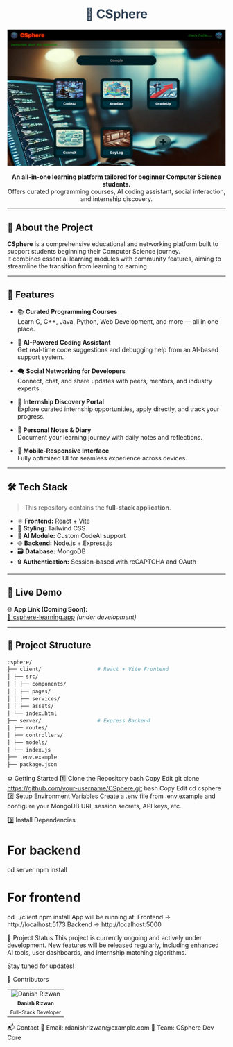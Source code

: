 <h1 align="center" style="color:#2c3e50;">🧠 CSphere</h1>

<p align="center">
  <img src="./CSpherePre.png" alt="CSphere Preview" width="600"/>
</p>

<p align="center">
  <b>An all-in-one learning platform tailored for beginner Computer Science students.</b><br>
  Offers curated programming courses, AI coding assistant, social interaction, and internship discovery.
</p>

---

## 📄 About the Project

**CSphere** is a comprehensive educational and networking platform built to support students beginning their Computer Science journey.  
It combines essential learning modules with community features, aiming to streamline the transition from learning to earning.

---

## 🌟 Features

- 📚 **Curated Programming Courses**  
  Learn C, C++, Java, Python, Web Development, and more — all in one place.

- 🤖 **AI-Powered Coding Assistant**  
  Get real-time code suggestions and debugging help from an AI-based support system.

- 🗨️ **Social Networking for Developers**  
  Connect, chat, and share updates with peers, mentors, and industry experts.

- 🧳 **Internship Discovery Portal**  
  Explore curated internship opportunities, apply directly, and track your progress.

- 📝 **Personal Notes & Diary**  
  Document your learning journey with daily notes and reflections.

- 📱 **Mobile-Responsive Interface**  
  Fully optimized UI for seamless experience across devices.

---

## 🛠️ Tech Stack

> This repository contains the **full-stack application**.

- ⚛️ **Frontend:** React + Vite  
- 🎨 **Styling:** Tailwind CSS  
- 🧠 **AI Module:** Custom CodeAI support  
- 🌐 **Backend:** Node.js + Express.js  
- 🗃️ **Database:** MongoDB  
- 🔒 **Authentication:** Session-based with reCAPTCHA and OAuth

---

## 🚀 Live Demo

🌐 **App Link (Coming Soon):**  
[🔗 csphere-learning.app](https://csphere-learning.app) *(under development)*

---

## 📁 Project Structure
```bash
csphere/
├── client/                  # React + Vite Frontend
│ ├── src/
│ │ ├── components/
│ │ ├── pages/
│ │ ├── services/
│ │ ├── assets/
│ └── index.html
├── server/                  # Express Backend
│ ├── routes/
│ ├── controllers/
│ ├── models/
│ └── index.js
├── .env.example
├── package.json
```
⚙️ Getting Started
1️⃣ Clone the Repository
bash
Copy
Edit
git clone https://github.com/your-username/CSphere.git
bash
Copy
Edit
cd csphere
2️⃣ Setup Environment Variables
Create a .env file from .env.example and configure your MongoDB URI, session secrets, API keys, etc.

3️⃣ Install Dependencies
# For backend
cd server
npm install

# For frontend
cd ../client
npm install
App will be running at:
Frontend → http://localhost:5173
Backend → http://localhost:5000

📅 Project Status
This project is currently ongoing and actively under development.
New features will be released regularly, including enhanced AI tools, user dashboards, and internship matching algorithms.

Stay tuned for updates!

👤 Contributors
<table> <tr> <td align="center"> <img src="https://avatars.githubusercontent.com/u/164065390?v=4" width="80px;" alt="Danish Rizwan"/> <br /><sub><b>Danish Rizwan</b></sub><br /> <sub>Full-Stack Developer</sub> </td> </tr> </table>
📬 Contact
📧 Email: rdanishrizwan@example.com
💼 Team: CSphere Dev Core

